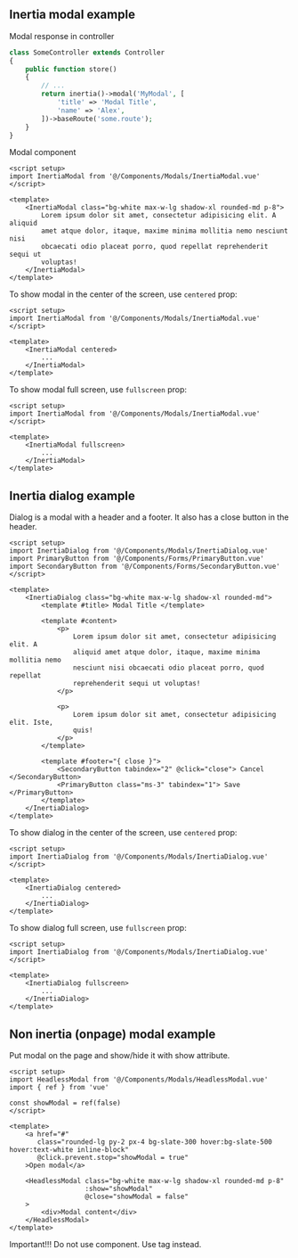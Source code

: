 ## Inertia modal example 
Modal response in controller
```php
class SomeController extends Controller
{
    public function store()
    {
        // ...
        return inertia()->modal('MyModal', [
            'title' => 'Modal Title',
            'name' => 'Alex',
        ])->baseRoute('some.route');
    }
}
```

Modal component
```vue
<script setup>
import InertiaModal from '@/Components/Modals/InertiaModal.vue'
</script>

<template>
    <InertiaModal class="bg-white max-w-lg shadow-xl rounded-md p-8">
        Lorem ipsum dolor sit amet, consectetur adipisicing elit. A aliquid
        amet atque dolor, itaque, maxime minima mollitia nemo nesciunt nisi
        obcaecati odio placeat porro, quod repellat reprehenderit sequi ut
        voluptas!
    </InertiaModal>
</template>
```

To show modal in the center of the screen, use `centered` prop:
```vue
<script setup>
import InertiaModal from '@/Components/Modals/InertiaModal.vue'
</script>

<template>
    <InertiaModal centered>
        ...
    </InertiaModal>
</template>
```

To show modal full screen, use `fullscreen` prop:
```vue
<script setup>
import InertiaModal from '@/Components/Modals/InertiaModal.vue'
</script>

<template>
    <InertiaModal fullscreen>
        ...
    </InertiaModal>
</template>
```

## Inertia dialog example 

Dialog is a modal with a header and a footer. It also has a close button in the header.

```vue
<script setup>
import InertiaDialog from '@/Components/Modals/InertiaDialog.vue'
import PrimaryButton from '@/Components/Forms/PrimaryButton.vue'
import SecondaryButton from '@/Components/Forms/SecondaryButton.vue'
</script>

<template>
    <InertiaDialog class="bg-white max-w-lg shadow-xl rounded-md">
        <template #title> Modal Title </template>

        <template #content>
            <p>
                Lorem ipsum dolor sit amet, consectetur adipisicing elit. A
                aliquid amet atque dolor, itaque, maxime minima mollitia nemo
                nesciunt nisi obcaecati odio placeat porro, quod repellat
                reprehenderit sequi ut voluptas!
            </p>

            <p>
                Lorem ipsum dolor sit amet, consectetur adipisicing elit. Iste,
                quis!
            </p>
        </template>

        <template #footer="{ close }">
            <SecondaryButton tabindex="2" @click="close"> Cancel </SecondaryButton>
            <PrimaryButton class="ms-3" tabindex="1"> Save </PrimaryButton>
        </template>
    </InertiaDialog>
</template>
```

To show dialog in the center of the screen, use `centered` prop:
```vue
<script setup>
import InertiaDialog from '@/Components/Modals/InertiaDialog.vue'
</script>

<template>
    <InertiaDialog centered>
        ...
    </InertiaDialog>
</template>
```

To show dialog full screen, use `fullscreen` prop:
```vue
<script setup>
import InertiaDialog from '@/Components/Modals/InertiaDialog.vue'
</script>

<template>
    <InertiaDialog fullscreen>
        ...
    </InertiaDialog>
</template>
```

## Non inertia (onpage) modal example

Put modal on the page and show/hide it with show attribute.

```vue
<script setup>
import HeadlessModal from '@/Components/Modals/HeadlessModal.vue'
import { ref } from 'vue'

const showModal = ref(false)
</script>

<template>
    <a href="#"
       class="rounded-lg py-2 px-4 bg-slate-300 hover:bg-slate-500 hover:text-white inline-block"
       @click.prevent.stop="showModal = true"
    >Open modal</a>
    
    <HeadlessModal class="bg-white max-w-lg shadow-xl rounded-md p-8"
                   :show="showModal"
                   @close="showModal = false"
    >
        <div>Modal content</div>
    </HeadlessModal>
</template>
```

Important!!! Do not use <Link> component. Use <a> tag instead.
